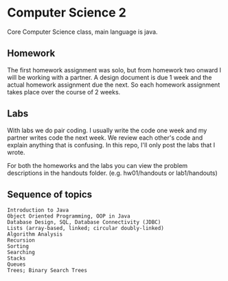 # Computer Science 2

Core Computer Science class, main language is java.

## Homework

The first homework assignment was solo, but from homework two onward I will be working with a partner. A design document is due 1 week and the actual homework assignment due the next. So each homework assignment takes place over the course of 2 weeks.

## Labs

With labs we do pair coding. I usually write the code one week and my partner writes code the next week. We review each other's code and explain anything that is confusing. In this repo, I'll only post the labs that I wrote.

For both the homeworks and the labs you can view the problem descriptions in the handouts folder. (e.g. hw01/handouts or lab1/handouts)

## Sequence of topics

```
Introduction to Java
Object Oriented Programming, OOP in Java
Database Design, SQL, Database Connectivity (JDBC)
Lists (array-based, linked; circular doubly-linked)
Algorithm Analysis
Recursion
Sorting
Searching
Stacks
Queues
Trees; Binary Search Trees
```
